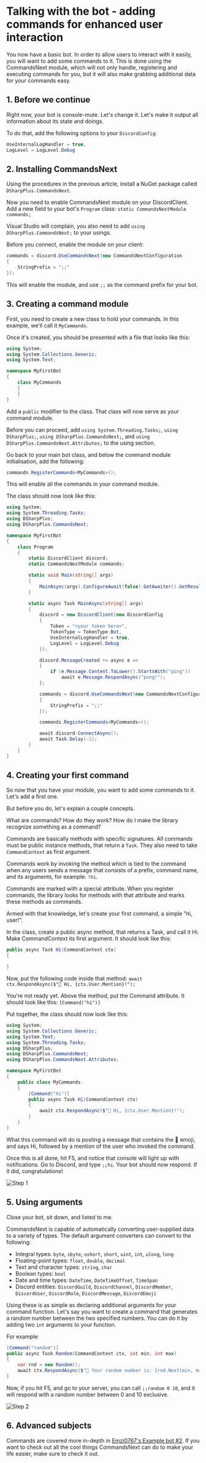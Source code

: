 # Talking with the bot - adding commands for enhanced user interaction

You now have a basic bot. In order to allow users to interact with it easily, you will want to add some commands to it. 
This is done using the CommandsNext module, which will not only handle, registering and executing commands for you, but 
it will also make grabbing additional data for your commands easy.

## 1. Before we continue

Right now, your bot is console-mute. Let's change it. Let's make it output all information about its state and doings.

To do that, add the following options to your `DiscordConfig`:

```cs
UseInternalLogHandler = true,
LogLevel = LogLevel.Debug
```

## 2. Installing CommandsNext

Using the procedures in the previous article, install a NuGet package called `DSharpPlus.CommandsNext`.

Now you need to enable CommandsNext module on your DiscordClient. Add a new field to your bot's `Program` class: 
`static CommandsNextModule commands;`

Visual Studio will complain, you also need to add `using DSharpPlus.CommandsNext;` to your usings.

Before you connect, enable the module on your client:

```cs
commands = discord.UseCommandsNext(new CommandsNextConfiguration
{
	StringPrefix = ";;"
});
```

This will enable the module, and use `;;` as the command prefix for your bot.

## 3. Creating a command module

First, you need to create a new class to hold your commands. In this example, we'll call it `MyCommands`.

Once it's created, you should be presented with a file that looks like this:

```cs
using System;
using System.Collections.Generic;
using System.Text;

namespace MyFirstBot
{
    class MyCommands
    {
    }
}
```

Add a `public` modifier to the class. That class will now serve as your command module.

Before you can proceed, add `using System.Threading.Tasks;`, `using DSharpPlus;`, 
`using DSharpPlus.CommandsNext;`, and `using DSharpPlus.CommandsNext.Attributes;` to the using section.

Go back to your main bot class, and below the command module initialisation, add the following:

```cs
commands.RegisterCommands<MyCommands>();
```

This will enable all the commands in your command module.

The class should now look like this:

```cs
using System;
using System.Threading.Tasks;
using DSharpPlus;
using DSharpPlus.CommandsNext;

namespace MyFirstBot
{
    class Program
    {
        static DiscordClient discord;
        static CommandsNextModule commands;

        static void Main(string[] args)
        {
            MainAsync(args).ConfigureAwait(false).GetAwaiter().GetResult();
        }

        static async Task MainAsync(string[] args)
        {
            discord = new DiscordClient(new DiscordConfig
            {
                Token = "<your token here>",
                TokenType = TokenType.Bot,
                UseInternalLogHandler = true,
                LogLevel = LogLevel.Debug
            });

            discord.MessageCreated += async e =>
            {
                if (e.Message.Content.ToLower().StartsWith("ping"))
                    await e.Message.RespondAsync("pong!");
            };

            commands = discord.UseCommandsNext(new CommandsNextConfiguration
            {
                StringPrefix = ";;"
            });

            commands.RegisterCommands<MyCommands>();

            await discord.ConnectAsync();
            await Task.Delay(-1);
        }
    }
}
```

## 4. Creating your first command

So now that you have your module, you want to add some commands to it. Let's add a first one. 

But before you do, let's explain a couple concepts. 

What are commands? How do they work? How do I make the library recognize something as a command?

Commands are basically methods with specific signatures. All commands must be public instance methods, that return a `Task`. 
They also need to take `CommandContext` as first argument. 

Commands work by invoking the method which is tied to the command when any users sends a message that consists of a prefix, 
command name, and its arguments, for example: `!hi`.

Commands are marked with a special attribute. When you register commands, the library looks for methods with that attribute 
and marks these methods as commands.

Armed with that knowledge, let's create your first command, a simple "hi, user!".

In the class, create a public async method, that returns a Task, and call it Hi. Make CommandContext its first argument. It 
should look like this:

```cs
public async Task Hi(CommandContext ctx)
{

}
```

Now, put the following code inside that method: `await ctx.RespondAsync($"👋 Hi, {ctx.User.Mention}!");`

You're not ready yet. Above the method, put the Command attribute. It should look like this: `[Command("hi")]`

Put together, the class should now look like this:

```cs
using System;
using System.Collections.Generic;
using System.Text;
using System.Threading.Tasks;
using DSharpPlus;
using DSharpPlus.CommandsNext;
using DSharpPlus.CommandsNext.Attributes;

namespace MyFirstBot
{
    public class MyCommands
    {
        [Command("hi")]
        public async Task Hi(CommandContext ctx)
        {
            await ctx.RespondAsync($"👋 Hi, {ctx.User.Mention}!");
        }
    }
}
```

What this command will do is posting a message that contains the :wave: emoji, and says Hi, followed by a mention of the 
user who invoked the command.

Once this is all done, hit F5, and notice that console will light up with notifications. Go to Discord, and type `;;hi`. 
Your bot should now respond. If it did, congratulations!

![Step 1](/images/03_01_hi.png)

## 5. Using arguments

Close your bot, sit down, and listed to me.

CommandsNext is capable of automatically converting user-supplied data to a variety of types. The default argument converters 
can convert to the following:

* Integral types: `byte`, `sbyte`, `ushort`, `short`, `uint`, `int`, `ulong`, `long`
* Floating-point types: `float`, `double`, `decimal`
* Text and character types: `string`, `char`
* Boolean types: `bool`
* Date and time types: `DateTime`, `DateTimeOffset`, `TimeSpan`
* Discord entities: `DiscordGuild`, `DiscordChannel`, `DiscordMember`, `DiscordUser`, `DiscordRole`, `DiscordMessage`, `DiscordEmoji`

Using these is as simple as declaring additional arguments for your command function. Let's say you want to create a command 
that generates a random number between the two specified numbers. You can do it by adding two `int` arguments to your function.

For example:

```cs
[Command("random")]
public async Task Random(CommandContext ctx, int min, int max)
{
	var rnd = new Random();
	await ctx.RespondAsync($"🎲 Your random number is: {rnd.Next(min, max)}");
}
```

Now, if you hit F5, and go to your server, you can call `;;random 0 10`, and it will respond with a random number between 0 
and 10 exclusive.

![Step 2](/images/03_02_random.png)

## 6. Advanced subjects

Commands are covered more in-depth in [Emzi0767's Example bot #2](https://github.com/Emzi0767/DSharpPlus-Example-Bot/tree/master/DSPlus.Examples.CSharp.Ex02 "Example Bot #2"). If you want to check out all the cool things CommandsNext can 
do to make your life easier, make sure to check it out.